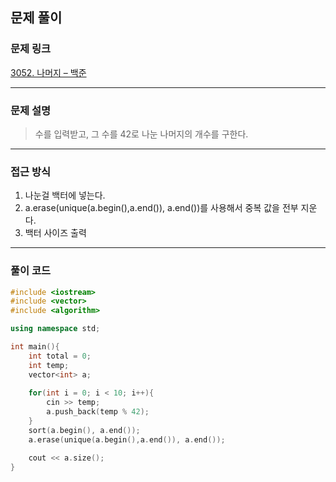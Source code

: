 ##  문제 풀이

###  문제 링크  
[3052. 나머지 – 백준](https://www.acmicpc.net/problem/3052)

---

###  문제 설명  
> 수를 입력받고, 그 수를 42로 나눈 나머지의 개수를 구한다.
---

###  접근 방식  
1. 나눈걸 백터에 넣는다.
2. a.erase(unique(a.begin(),a.end()), a.end())를 사용해서 중복 값을 전부 지운다.
3. 백터 사이즈 출력

---

### 풀이 코드

```cpp
#include <iostream>
#include <vector>
#include <algorithm>

using namespace std;

int main(){
    int total = 0;
    int temp;
    vector<int> a;
    
    for(int i = 0; i < 10; i++){
        cin >> temp;
        a.push_back(temp % 42);
    }
    sort(a.begin(), a.end());
    a.erase(unique(a.begin(),a.end()), a.end());

    cout << a.size();
} 
```


